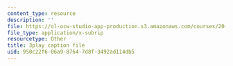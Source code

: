 ```yaml
---
content_type: resource
description: ''
file: https://ol-ocw-studio-app-production.s3.amazonaws.com/courses/20-219-becoming-the-next-bill-nye-writing-and-hosting-the-educational-show-january-iap-2015/950c22f606a987647d8f3492ad114db5_VQi6t2NfWig.srt
file_type: application/x-subrip
resourcetype: Other
title: 3play caption file
uid: 950c22f6-06a9-8764-7d8f-3492ad114db5
---
```

